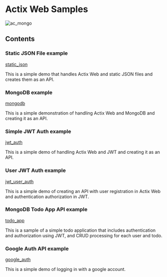 # Actix Web Samples

![ac_mongo](https://github.com/rust-game-samples/actix_web_sample/assets/1584153/63d44dc7-609c-4247-b1c7-c6b5a931c60a)

## Contents

### Static JSON File example

[static_json](https://github.com/rust-game-samples/actix_web_sample/tree/main/static_json)

This is a simple demo that handles Actix Web and static JSON files and creates them as an API.

### MongoDB example

[mongodb](https://github.com/rust-game-samples/actix_web_sample/tree/main/mongodb)

This is a simple demonstration of handling Actix Web and MongoDB and creating it as an API.

### Simple JWT Auth example

[jwt_auth](https://github.com/rust-game-samples/actix_web_sample/tree/main/jwt_auth)

This is a simple demo of handling Actix Web and JWT and creating it as an API.

### User JWT Auth example

[jwt_user_auth](https://github.com/rust-game-samples/actix_web_sample/tree/main/jwt_user_auth)

This is a simple demo of creating an API with user registration in Actix Web and authentication authorization in JWT.

### MongoDB Todo App API example

[todo_app](https://github.com/rust-game-samples/actix_web_sample/tree/main/todo_app)

This is a sample of a simple todo application that includes authentication and authorization using JWT, and CRUD processing for each user and todo.

### Google Auth API example

[google_auth](https://github.com/rust-game-samples/actix_web_sample/tree/main/google_auth)

This is a simple demo of logging in with a google account.
